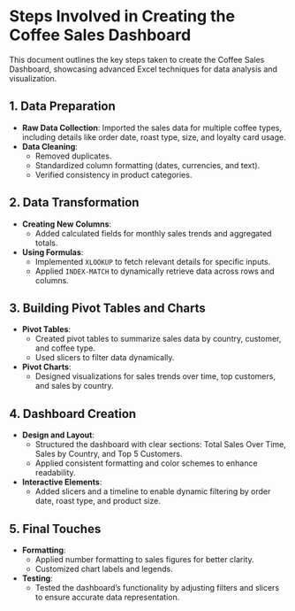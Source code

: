 # Steps Involved in Creating the Coffee Sales Dashboard

This document outlines the key steps taken to create the Coffee Sales Dashboard, showcasing advanced Excel techniques for data analysis and visualization.

## 1. Data Preparation
- **Raw Data Collection**: Imported the sales data for multiple coffee types, including details like order date, roast type, size, and loyalty card usage.
- **Data Cleaning**:
  - Removed duplicates.
  - Standardized column formatting (dates, currencies, and text).
  - Verified consistency in product categories.

## 2. Data Transformation
- **Creating New Columns**:
  - Added calculated fields for monthly sales trends and aggregated totals.
- **Using Formulas**:
  - Implemented `XLOOKUP` to fetch relevant details for specific inputs.
  - Applied `INDEX-MATCH` to dynamically retrieve data across rows and columns.

## 3. Building Pivot Tables and Charts
- **Pivot Tables**:
  - Created pivot tables to summarize sales data by country, customer, and coffee type.
  - Used slicers to filter data dynamically.
- **Pivot Charts**:
  - Designed visualizations for sales trends over time, top customers, and sales by country.

## 4. Dashboard Creation
- **Design and Layout**:
  - Structured the dashboard with clear sections: Total Sales Over Time, Sales by Country, and Top 5 Customers.
  - Applied consistent formatting and color schemes to enhance readability.
- **Interactive Elements**:
  - Added slicers and a timeline to enable dynamic filtering by order date, roast type, and product size.

## 5. Final Touches
- **Formatting**:
  - Applied number formatting to sales figures for better clarity.
  - Customized chart labels and legends.
- **Testing**:
  - Tested the dashboard’s functionality by adjusting filters and slicers to ensure accurate data representation.

